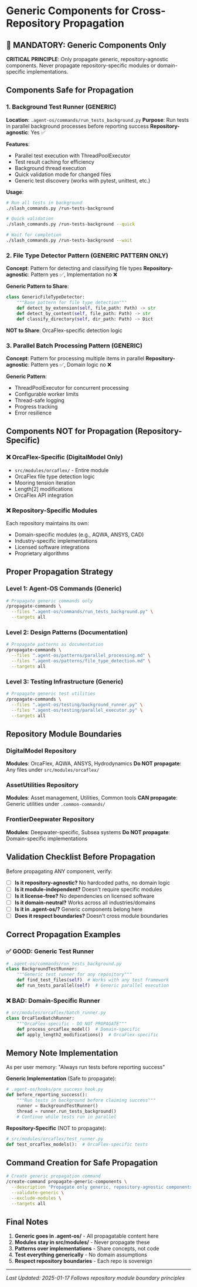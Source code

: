 # Generic Components for Cross-Repository Propagation

## 🚀 MANDATORY: Generic Components Only

**CRITICAL PRINCIPLE**: Only propagate generic, repository-agnostic components. 
Never propagate repository-specific modules or domain-specific implementations.

## Components Safe for Propagation

### 1. Background Test Runner (GENERIC)
**Location**: `.agent-os/commands/run_tests_background.py`
**Purpose**: Run tests in parallel background processes before reporting success
**Repository-agnostic**: Yes ✅

**Features**:
- Parallel test execution with ThreadPoolExecutor
- Test result caching for efficiency
- Background thread execution
- Quick validation mode for changed files
- Generic test discovery (works with pytest, unittest, etc.)

**Usage**:
```bash
# Run all tests in background
./slash_commands.py /run-tests-background

# Quick validation
./slash_commands.py /run-tests-background --quick

# Wait for completion
./slash_commands.py /run-tests-background --wait
```

### 2. File Type Detector Pattern (GENERIC PATTERN ONLY)
**Concept**: Pattern for detecting and classifying file types
**Repository-agnostic**: Pattern yes ✅, Implementation no ❌

**Generic Pattern to Share**:
```python
class GenericFileTypeDetector:
    """Base pattern for file type detection"""
    def detect_by_extension(self, file_path: Path) -> str
    def detect_by_content(self, file_path: Path) -> str
    def classify_directory(self, dir_path: Path) -> Dict
```

**NOT to Share**: OrcaFlex-specific detection logic

### 3. Parallel Batch Processing Pattern (GENERIC)
**Concept**: Pattern for processing multiple items in parallel
**Repository-agnostic**: Pattern yes ✅, Domain logic no ❌

**Generic Pattern**:
- ThreadPoolExecutor for concurrent processing
- Configurable worker limits
- Thread-safe logging
- Progress tracking
- Error resilience

## Components NOT for Propagation (Repository-Specific)

### ❌ OrcaFlex-Specific (DigitalModel Only)
- `src/modules/orcaflex/` - Entire module
- OrcaFlex file type detection logic
- Mooring tension iteration
- Length[2] modifications
- OrcaFlex API integration

### ❌ Repository-Specific Modules
Each repository maintains its own:
- Domain-specific modules (e.g., AQWA, ANSYS, CAD)
- Industry-specific implementations
- Licensed software integrations
- Proprietary algorithms

## Proper Propagation Strategy

### Level 1: Agent-OS Commands (Generic)
```bash
# Propagate generic commands only
/propagate-commands \
  --files ".agent-os/commands/run_tests_background.py" \
  --targets all
```

### Level 2: Design Patterns (Documentation)
```bash
# Propagate patterns as documentation
/propagate-commands \
  --files ".agent-os/patterns/parallel_processing.md" \
  --files ".agent-os/patterns/file_type_detection.md" \
  --targets all
```

### Level 3: Testing Infrastructure (Generic)
```bash
# Propagate generic test utilities
/propagate-commands \
  --files ".agent-os/testing/background_runner.py" \
  --files ".agent-os/testing/parallel_executor.py" \
  --targets all
```

## Repository Module Boundaries

### DigitalModel Repository
**Modules**: OrcaFlex, AQWA, ANSYS, Hydrodynamics
**Do NOT propagate**: Any files under `src/modules/orcaflex/`

### AssetUtilities Repository  
**Modules**: Asset management, Utilities, Common tools
**CAN propagate**: Generic utilities under `.common-commands/`

### FrontierDeepwater Repository
**Modules**: Deepwater-specific, Subsea systems
**Do NOT propagate**: Domain-specific implementations

## Validation Checklist Before Propagation

Before propagating ANY component, verify:

- [ ] **Is it repository-agnostic?** No hardcoded paths, no domain logic
- [ ] **Is it module-independent?** Doesn't require specific modules
- [ ] **Is it license-free?** No dependencies on licensed software
- [ ] **Is it domain-neutral?** Works across all industries/domains
- [ ] **Is it in .agent-os/?** Generic components belong here
- [ ] **Does it respect boundaries?** Doesn't cross module boundaries

## Correct Propagation Examples

### ✅ GOOD: Generic Test Runner
```python
# .agent-os/commands/run_tests_background.py
class BackgroundTestRunner:
    """Generic test runner for any repository"""
    def find_test_files(self)  # Works with any test framework
    def run_tests_parallel(self)  # Generic parallel execution
```

### ❌ BAD: Domain-Specific Runner
```python
# src/modules/orcaflex/batch_runner.py
class OrcaFlexBatchRunner:
    """OrcaFlex-specific - DO NOT PROPAGATE"""
    def process_orcaflex_model()  # Domain-specific
    def apply_length2_modifications()  # OrcaFlex-specific
```

## Memory Note Implementation

As per user memory: "Always run tests before reporting success"

**Generic Implementation** (Safe to propagate):
```python
# .agent-os/hooks/pre_success_hook.py
def before_reporting_success():
    """Run tests in background before claiming success"""
    runner = BackgroundTestRunner()
    thread = runner.run_tests_background()
    # Continue while tests run in parallel
```

**Repository-Specific** (NOT to propagate):
```python
# src/modules/orcaflex/test_runner.py
def test_orcaflex_models():  # OrcaFlex-specific tests
```

## Command Creation for Safe Propagation

```bash
# Create generic propagation command
/create-command propagate-generic-components \
  --description "Propagate only generic, repository-agnostic components" \
  --validate-generic \
  --exclude-modules \
  --targets all
```

## Final Notes

1. **Generic goes in .agent-os/** - All propagatable content here
2. **Modules stay in src/modules/** - Never propagate these
3. **Patterns over implementations** - Share concepts, not code
4. **Test everything generically** - No domain assumptions
5. **Respect repository boundaries** - Each repo is sovereign

---
*Last Updated: 2025-01-17*
*Follows repository module boundary principles*